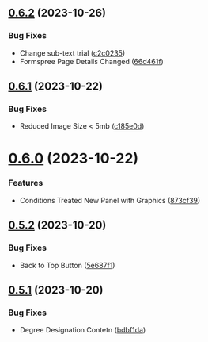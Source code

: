 ## [0.6.2](https://github.com/Prathamesh-Shanbhag/Thrive-Physiotherapy/compare/v0.6.1...v0.6.2) (2023-10-26)


### Bug Fixes

* Change sub-text trial ([c2c0235](https://github.com/Prathamesh-Shanbhag/Thrive-Physiotherapy/commit/c2c023567a43f0dab0a373d692ccb56ab59029f3))
* Formspree Page Details Changed ([66d461f](https://github.com/Prathamesh-Shanbhag/Thrive-Physiotherapy/commit/66d461f5a58d2affeaabb1a7e7fa5daab7ab50aa))



## [0.6.1](https://github.com/Prathamesh-Shanbhag/Thrive-Physiotherapy/compare/v0.6.0...v0.6.1) (2023-10-22)


### Bug Fixes

* Reduced Image Size < 5mb ([c185e0d](https://github.com/Prathamesh-Shanbhag/Thrive-Physiotherapy/commit/c185e0d968024193c0326b270b3337808dc7ccf2))



# [0.6.0](https://github.com/Prathamesh-Shanbhag/Thrive-Physiotherapy/compare/v0.5.2...v0.6.0) (2023-10-22)


### Features

* Conditions Treated New Panel with Graphics ([873cf39](https://github.com/Prathamesh-Shanbhag/Thrive-Physiotherapy/commit/873cf397fa4b3297af05a31142e37e47696ad1c4))



## [0.5.2](https://github.com/Prathamesh-Shanbhag/Thrive-Physiotherapy/compare/v0.5.1...v0.5.2) (2023-10-20)


### Bug Fixes

* Back to Top Button ([5e687f1](https://github.com/Prathamesh-Shanbhag/Thrive-Physiotherapy/commit/5e687f108c4f2c297640899a768feeeee42f1f5a))



## [0.5.1](https://github.com/Prathamesh-Shanbhag/Thrive-Physiotherapy/compare/v0.5.0...v0.5.1) (2023-10-20)


### Bug Fixes

* Degree Designation Contetn ([bdbf1da](https://github.com/Prathamesh-Shanbhag/Thrive-Physiotherapy/commit/bdbf1da67d8cf242e66b06b3d652f2a36e277980))



